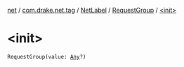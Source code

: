 [net](../../../index.md) / [com.drake.net.tag](../../index.md) / [NetLabel](../index.md) / [RequestGroup](index.md) / [&lt;init&gt;](./-init-.md)

# &lt;init&gt;

`RequestGroup(value: `[`Any`](https://kotlinlang.org/api/latest/jvm/stdlib/kotlin/-any/index.html)`?)`